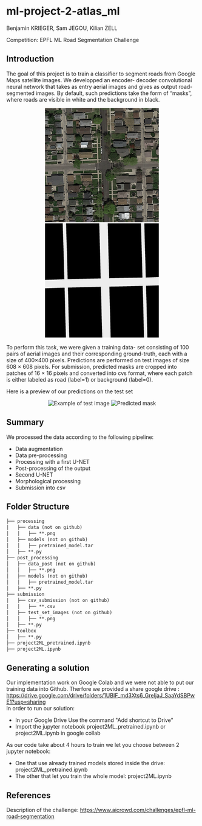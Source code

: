 # ml-project-2-atlas_ml
Benjamin KRIEGER, Sam JEGOU, Kilian ZELL

Competition: EPFL ML Road Segmentation Challenge

## Introduction
The goal of this project is to train a classifier to segment roads
from Google Maps satellite images. We developped an encoder-
decoder convolutional neural network that takes as entry
aerial images and gives as output road-segmented images.
By default, such predictions take the form of “masks”,
where roads are visible in white and the background in
black.

<p align="center">
  <img src="./Images/sat_img.png" title="Example of satellite image" width="300"/>
  <img src="./Images/gt_img.png" title="Corresponding mask" width="300"/>
</p>

To perform this task, we were given a training data-
set consisting of 100 pairs of aerial images and their
corresponding ground-truth, each with a size of 400×400
pixels. Predictions are performed on test images of size 608 × 608 pixels. 
For submission,
predicted masks are cropped into patches of 16 × 16 pixels
and converted into cvs format, where each patch is either
labeled as road (label=1) or background (label=0).

Here is a preview of our predictions on the test set
<p align="center">
  <img src="./Images/img_test.png" alt="Example of test image" width="300"/>
  <img src="./Images/pred.png" alt="Predicted mask" width="300"/>
</p>

## Summary
We processed the data according to the following pipeline:
  - Data augmentation
  - Data pre-processing 
  - Processing with a first U-NET 
  - Post-processing of the output 
  - Second U-NET 
  - Morphological processing 
  - Submission into csv

## Folder Structure
```
├── processing  
│   ├── data (not on github)  
│   │   ├── **.png  
│   ├── models (not on github)  
│   │   ├── pretrained_model.tar  
│   ├── **.py  
├── post_processing  
│   ├── data_post (not on github)  
│   │   ├── **.png  
│   ├── models (not on github)  
│   │   ├── pretrained_model.tar  
│   ├── **.py  
├── submission  
│   ├── csv_submission (not on github)  
│   │   ├── **.csv  
│   ├── test_set_images (not on github)  
│   │   ├── **.png  
│   ├── **.py  
├── toolbox  
│   ├── **.py  
├── project2ML_pretrained.ipynb  
├── project2ML.ipynb  
```

## Generating a solution
Our implementation work on Google Colab and we were not able to put our training data into Github.
Therfore we provided a share google drive : https://drive.google.com/drive/folders/1UBIF_md3Xts6_GreIjaJ_SaaYdSBPwE1?usp=sharing  
In order to run our solution:
  - In your Google Drive Use the command "Add shortcut to Drive"
  - Import the jupyter notebook project2ML_pretrained.ipynb or project2ML.ipynb in google collab

As our code take about 4 hours to train we let you choose between 2 jupyter notebook: 
- One that use already trained models stored inside the drive: project2ML_pretrained.ipynb
- The other that let you train the whole model: project2ML.ipynb


## References
Description of the challenge: https://www.aicrowd.com/challenges/epfl-ml-road-segmentation
